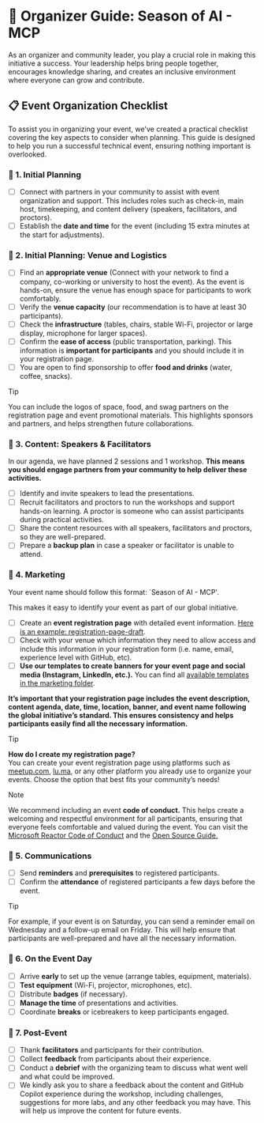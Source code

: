 # 🎉 Organizer Guide: Season of AI - MCP

As an organizer and community leader, you play a crucial role in making this initiative a success. Your leadership helps bring people together, encourages knowledge sharing, and creates an inclusive environment where everyone can grow and contribute.

## 📋 Event Organization Checklist

To assist you in organizing your event, we've created a practical checklist covering the key aspects to consider when planning. This guide is designed to help you run a successful technical event, ensuring nothing important is overlooked.

### 👥 1. Initial Planning

- [ ] Connect with partners in your community to assist with event organization and support. This includes roles such as check-in, main host, timekeeping, and content delivery (speakers, facilitators, and proctors).
- [ ] Establish the **date and time** for the event (including 15 extra minutes at the start for adjustments).

### 🏢 2. Initial Planning: Venue and Logistics

- [ ] Find an **appropriate venue** (Connect with your network to find a company, co-working or university to host the event). As the event is hands-on, ensure the venue has enough space for participants to work comfortably.
- [ ] Verify the **venue capacity** (our recommendation is to have at least 30 participants).
- [ ] Check the **infrastructure** (tables, chairs, stable Wi-Fi, projector or large display, microphone for larger spaces).
- [ ] Confirm the **ease of access** (public transportation, parking). This information is **important for participants** and you should include it in your registration page.
- [ ] You are open to find sponsorship to offer **food and drinks** (water, coffee, snacks).

> [!TIP]
> You can include the logos of space, food, and swag partners on the registration page and event promotional materials. This highlights sponsors and partners, and helps strengthen future collaborations.

### 🎤 3. Content: Speakers & Facilitators

In our agenda, we have planned 2 sessions and 1 workshop. **This means you should engage partners from your community to help deliver these activities.**

- [ ] Identify and invite speakers to lead the presentations.
- [ ] Recruit facilitators and proctors to run the workshops and support hands-on learning. A proctor is someone who can assist participants during practical activities.
- [ ] Share the content resources with all speakers, facilitators and proctors, so they are well-prepared.
- [ ] Prepare a **backup plan** in case a speaker or facilitator is unable to attend.

### 📣 4. Marketing

Your event name should follow this format: `Season of AI - MCP'. 

This makes it easy to identify your event as part of our global initiative.

- [ ] Create an **event registration page** with detailed event information. [Here is an example: registration-page-draft](registration-page-draft.md).
- [ ] Check with your venue which information they need to allow access and include this information in your registration form (i.e. name, email, experience level with GitHub, etc).
- [ ] **Use our templates to create banners for your event page and social media (Instagram, LinkedIn, etc.).** You can find all [available templates in the marketing folder](../marketing/).

**It’s important that your registration page includes the event description, content agenda, date, time, location, banner, and event name following the global initiative’s standard. This ensures consistency and helps participants easily find all the necessary information.**

> [!TIP]
> **How do I create my registration page?**  
> You can create your event registration page using platforms such as [meetup.com](https://www.meetup.com/), [lu.ma](https://lu.ma/), or any other platform you already use to organize your events. Choose the option that best fits your community’s needs!

> [!NOTE]
> We recommend including an event **code of conduct.** This helps create a welcoming and respectful environment for all participants, ensuring that everyone feels comfortable and valued during the event. You can visit the [Microsoft Reactor Code of Conduct](https://developer.microsoft.com/en-us/reactor/codeofconduct/) and the [Open Source Guide.](https://opensource.guide/code-of-conduct/)

### 📧 5. Communications

- [ ] Send **reminders** and **prerequisites** to registered participants.
- [ ] Confirm the **attendance** of registered participants a few days before the event.

> [!TIP]
> For example, if your event is on Saturday, you can send a reminder email on Wednesday and a follow-up email on Friday. This will help ensure that participants are well-prepared and have all the necessary information.

### 📅 6. On the Event Day

- [ ] Arrive **early** to set up the venue (arrange tables, equipment, materials).
- [ ] **Test equipment** (Wi-Fi, projector, microphones, etc).
- [ ] Distribute **badges** (if necessary).
- [ ] **Manage the time** of presentations and activities.
- [ ] Coordinate **breaks** or icebreakers to keep participants engaged.

### 📝 7. Post-Event

- [ ] Thank **facilitators** and participants for their contribution.
- [ ] Collect **feedback** from participants about their experience.
- [ ] Conduct a **debrief** with the organizing team to discuss what went well and what could be improved.
- [ ] We kindly ask you to share a feedback about the content and GitHub Copilot experience during the workshop, including challenges, suggestions for more labs, and any other feedback you may have. This will help us improve the content for future events.
